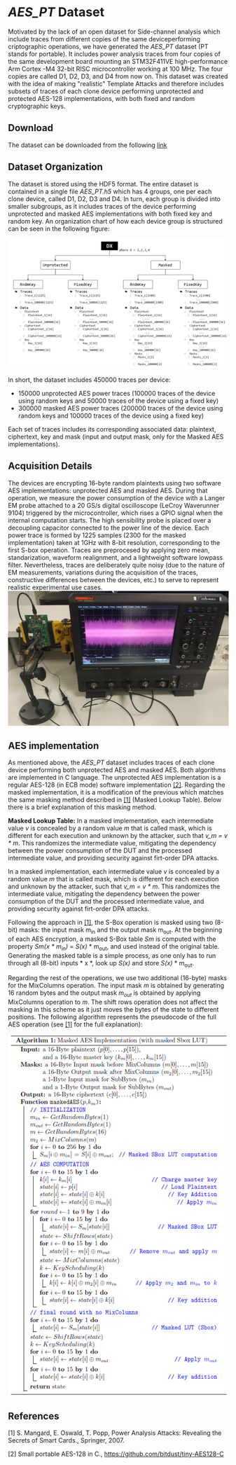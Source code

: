 # *AES_PT* Dataset
Motivated by the lack of an open dataset for Side-channel analysis which include traces from different copies of the same deviceperforming criptographic operations, we have generated the *AES_PT* dataset (PT stands for portable). It includes power analysis traces from four copies of the same development board mounting an STM32F411VE high-performance Arm Cortex -M4 32-bit RISC microcontroller working at 100 MHz.  The four copies are called D1, D2, D3, and D4 from now on. This dataset was created with the idea of making "realistic" Template Attacks and therefore includes subsets of traces of each clone device performing unprotected and protected AES-128 implementations, with both fixed and random cryptographic keys.

## Download
The dataset can be downloaded from the following [link](https://drive.google.com/file/d/1fqQ0dByvj43K93kjuIjmpciSGwbqLLuE/view?usp=sharing)


## Dataset Organization
The dataset is stored using the HDF5 format. The entire dataset is contained in a single file *AES_PT.h5* which has 4 groups, one per each clone device, called D1, D2, D3 and D4. In turn, each group is divided into smaller subgroups, as it includes traces of the device performing unprotected and masked AES implementations with both fixed key and random key. An organization chart of how each device group is structured can be seen in the following figure:

![picture](img/AES_PT_Scheme.jpg)

In short, the dataset includes 450000 traces per device: 
  - 150000 unprotected AES power traces (100000 traces of the device using random keys and 50000 traces of the device using a fixed key) 
  - 300000 masked AES power traces (200000 traces of the device using random keys and 100000 traces of the device using a fixed key)

Each set of traces includes its corresponding associated data: plaintext, ciphertext, key and mask (input and output mask, only for the Masked AES implementations).

## Acquisition Details
The devices are encrypting 16-byte random plaintexts using two software AES implementations: unprotected AES and masked AES. During that operation, we measure the power consumption of the device with a Langer EM probe attached to a 20 GS/s digital oscilloscope (LeCroy Waverunner 9104) triggered by the microcontroller, which rises a GPIO signal when the internal computation starts. The high sensibility probe is placed over a decoupling capacitor connected to the power line of the device. Each power trace is formed by 1225 samples (2300 for the masked implementation) taken at 1GHz with 8-bit resolution, corresponding to the first S-box operation. Traces are preprocesed by applying zero mean, standarization, waveform realignment, and a lightweight software lowpass filter. Nevertheless, traces are deliberately quite noisy (due to the nature of EM measurements, variations during the acquisition of the traces, constructive differences between the devices, etc.) to serve to represent realistic experimental use cases.
![picture](img/Exp_Setup.jpg)

## AES implementation

As mentioned above, the *AES_PT* dataset includes traces of each clone device performing both unprotected AES and masked AES. Both algorithms are implemented in C language. The unprotected AES implementation is a regular AES-128 (in ECB mode) software implementation [[2]](#2). Regarding the masked implementation, it is a modification of the previous which matches the same masking method described in [[1]](#1) (Masked Lookup Table). Below there is a brief explanation of this masking method.

**Masked Lookup Table:** In a masked implementation, each intermediate value *v* is concealed by a random value *m* that is called mask, which is different for each execution and unknown by the attacker, such that *v_m = v * m*. This randomizes the intermediate value, mitigating the dependency between the power consumption of the DUT and the processed intermediate value, and providing security against firt-order DPA attacks. 


<!---
In SCA over software AES implementations on microcontroller, it is common to target the S-box output as sensitive intermediate value *v = S-Box(p * k)*. The S-Box operation is a substitution box (lookup table) used in the Rijndael cipher. Since this dataset includes traces corresponding to the first S-box operation only, we will focus on that part of the masking method (see [[1]](#1)} for the full explanation, including the masking of the rest of intermediate values). 
-->

In a masked implementation, each intermediate value *v* is concealed by a random value *m* that is called mask, which is different for each execution and unknown by the attacker, such that *v_m = v * m*. This randomizes the intermediate value, mitigating the dependency between the power consumption of the DUT and the processed intermediate value, and providing security against firt-order DPA attacks. 

Following the approach in [[1]](#1), the S-Box operation is masked using two (8-bit) masks: the input mask m<sub>in</sub> and the output mask m<sub>out</sub>. At the beginning of each AES encryption, a masked S-Box table *Sm* is computed with the property *Sm(x * m<sub>in</sub>)* = *S(x)* * m<sub>out</sub>, and used instead of the original table. Generating the masked table is a simple process, as one only has to run through all (8-bit) inputs * x *, look up *S(x)* and store *S(x)* * m<sub>out</sub>. 

Regarding the rest of the operations, we use two additional (16-byte) masks for the MixColumns operation. The input mask *m* is obtained by generating 16 random bytes and the output mask *m<sub>out</sub>* is obtained by applying MixColumns operation to *m*. The shift rows operation does not affect the masking in this scheme as it just moves the bytes of the state to different positions. The following algorithm represents the pseudocode of the full AES operation (see [[1]](#1) for the full explanation):

![picture](img/AESPT_MaskedAES_pseudocode.PNG)

## References
<a id="1">[1]</a> 
S. Mangard, E. Oswald, T. Popp,
Power Analysis Attacks: Revealing the Secrets of Smart Cards.,
Springer, 2007.

<a id="2">[2]</a> 
Small portable AES-128 in C.,
https://github.com/bitdust/tiny-AES128-C
